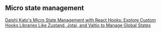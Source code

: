 ## Micro state management

[Daishi Kato's Micro State Management with React Hooks: Explore Custom Hooks Libraries Like Zustand, Jotai, and Valtio to Manage Global States](https://subscription.packtpub.com/book/programming/9781801812375)
